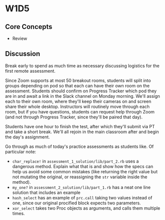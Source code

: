 # W1D5

## Core Concepts

- Review

## Discussion

Break early to spend as much time as necessary discussing logistics for the first remote assessment.

Since Zoom supports at most 50 breakout rooms, students will split into groups depending on pod so that each can have their own room on the assessment. Students should confirm on Progress Tracker which pod they are in and await a link in the Slack channel on Monday morning. We'll assign each to their own room, where they'll keep their cameras on and screen share their whole desktop. Instructors will routinely move through each room, but if you have questions, students can request help through Zoom (and not through Progress Tracker, since they'll be paired that day).

Students have one hour to finish the test, after which they'll submit via PT and take a short break. We'll all rejoin in the main classroom after and begin the day's assignment.

Go through as much of today's practice assessments as students like. Of particular note:

- `char_replace!` in `assessment_1_solution/lib/part_2.rb` uses a dangerous method. Explain what that is and show how the specs can help us avoid some common mistakes (like returning the right value but not mutating the original, or reassigning the `str` variable inside the method).
- `my_one?` in `assessment_2_solution/lib/part_1.rb` has a neat one line solution that includes an example 
- `hash_select` has an example of `prc.call` taking two values instead of one, since our original procified block expects two parameters.
- `xor_select` takes two Proc objects as arguments, and calls them multiple times.